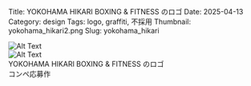 Title: YOKOHAMA HIKARI BOXING & FITNESS のロゴ
Date: 2025-04-13
Category: design
Tags: logo, graffiti, 不採用
Thumbnail: yokohama_hikari2.png
Slug: yokohama_hikari

![Alt Text]({static}/images/yokohama_hikari1.png)  
![Alt Text]({static}/images/yokohama_hikari2.png)  
YOKOHAMA HIKARI BOXING & FITNESS のロゴ  
コンペ応募作

